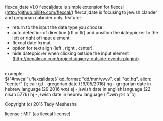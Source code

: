 flexcaljdate 
v1.0
flexcaljdate is simple extension for flexcal (http://github.bililite.com/flexcal/)
flexcaljdate is focusing to jewish clander and gregorian calander only.
features:
  - return to the input the date type you choose
  - auto detection of direction (rtl or ltr) and position the dateppicker to the left or right of input element
  - flexcal date format.
  - option for text align (left , right , center).
  - hide dateppicker when clicking outside the input element (http://benalman.com/projects/jquery-outside-events-plugin/).
<br>
example:<br>
	$("#mycal").flexcaljdate({
		gd_format: "dd/mm/yyyy",
		cal:		"gd,hg",
		align: "center"
	});
cal:
  gd - gregorian date (29/05/2016)
  hg - gregorian date in hebrew language (29 מאי 2016)
  ej - jewish date in english language (22 nisan 5776)
  hj - jewish date in hebrew language (כ״ב ניסן תשע״ו)

Copyright (c) 2016 Tady Meshesha

license : MIT  (as flexcal license)
